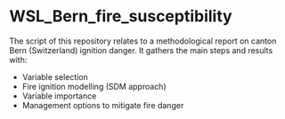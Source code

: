 # WSL_Bern_fire_susceptibility
The script of this repository relates to a methodological report on canton Bern (Switzerland) ignition danger. It gathers the main steps and results with:
- Variable selection
- Fire ignition modelling (SDM approach)
- Variable importance
- Management options to mitigate fire danger
